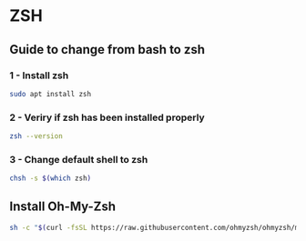 # ZSH

## Guide to change from bash to zsh

### 1 - Install zsh
```bash
sudo apt install zsh
```

### 2 - Veriry if zsh has been installed properly
```bash
zsh --version
```

### 3 - Change default shell to zsh
```bash
chsh -s $(which zsh)
```

## Install Oh-My-Zsh
```bash
sh -c "$(curl -fsSL https://raw.githubusercontent.com/ohmyzsh/ohmyzsh/master/tools/install.sh)"
```